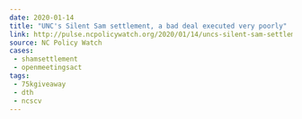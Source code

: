 ```yaml
---
date: 2020-01-14
title: "UNC's Silent Sam settlement, a bad deal executed very poorly"
link: http://pulse.ncpolicywatch.org/2020/01/14/uncs-silent-sam-settlement-a-bad-deal-executed-very-poorly/
source: NC Policy Watch
cases:
 - shamsettlement
 - openmeetingsact
tags:
 - 75kgiveaway
 - dth
 - ncscv
---
```

